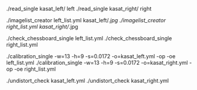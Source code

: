 ./read_single kasat_left/ left
./read_single kasat_right/ right

./imagelist_creator left_list.yml kasat_left/*.jpg
./imagelist_creator right_list.yml kasat_right/*.jpg

./check_chessboard_single left_list.yml
./check_chessboard_single right_list.yml

./calibration_single -w=13 -h=9 -s=0.0172 -o=kasat_left.yml -op -oe left_list.yml
./calibration_single -w=13 -h=9 -s=0.0172 -o=kasat_right.yml -op -oe right_list.yml


./undistort_check kasat_left.yml
./undistort_check kasat_right.yml